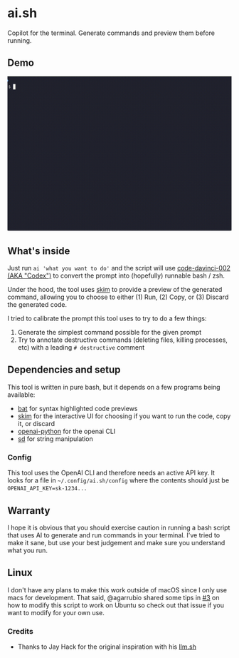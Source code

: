 # ai.sh

Copilot for the terminal. Generate commands and preview them before running.

## Demo

![demo](demo.gif)

## What's inside

Just run `ai 'what you want to do'` and the script will use [code-davinci-002 (AKA "Codex")][codex] to convert the prompt into (hopefully) runnable bash / zsh.

Under the hood, the tool uses [skim][skim] to provide a preview of the generated command, allowing you to choose to either (1) Run, (2) Copy, or (3) Discard the generated code.

I tried to calibrate the prompt this tool uses to try to do a few things:

1. Generate the simplest command possible for the given prompt
2. Try to annotate destructive commands (deleting files, killing processes, etc) with a leading `# destructive` comment

[codex]: https://help.openai.com/en/articles/6195637-getting-started-with-codex
[skim]: https://github.com/lotabout/skim

## Dependencies and setup

This tool is written in pure bash, but it depends on a few programs being available:

* [bat](https://github.com/sharkdp/bat) for syntax highlighted code previews
* [skim](https://github.com/lotabout/skim) for the interactive UI for choosing if you want to run the code, copy it, or discard
* [openai-python](https://github.com/openai/openai-python) for the openai CLI
* [sd](https://github.com/chmln/sd) for string manipulation

### Config

This tool uses the OpenAI CLI and therefore needs an active API key. It looks for a file in `~/.config/ai.sh/config` where the contents should just be `OPENAI_API_KEY=sk-1234...`

## Warranty

I hope it is obvious that you should exercise caution in running a bash script that uses AI to generate and run commands in your terminal. I've tried to make it sane, but use your best judgement and make sure you understand what you run.

## Linux

I don't have any plans to make this work outside of macOS since I only use macs for development. That said, @agarrubio shared some tips in [#3](https://github.com/backus/ai.sh/issues/3) on how to modify this script to work on Ubuntu so check out that issue if you want to modify for your own use.

### Credits

* Thanks to Jay Hack for the original inspiration with his [llm.sh](https://github.com/jayhack/llm.sh)
